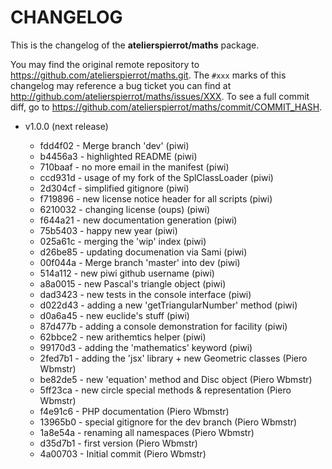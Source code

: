 # CHANGELOG

This is the changelog of the **atelierspierrot/maths** package.

You may find the original remote repository to <https://github.com/atelierspierrot/maths.git>.
The `#xxx` marks of this changelog may reference a bug ticket you can find at 
<http://github.com/atelierspierrot/maths/issues/XXX>. To see a full commit diff, 
go to <https://github.com/atelierspierrot/maths/commit/COMMIT_HASH>.


* v1.0.0 (next release)

    * fdd4f02 - Merge branch 'dev' (piwi)
    * b4456a3 - highlighted README (piwi)
    * 710baaf - no more email in the manifest (piwi)
    * ccd931d - usage of my fork of the SplClassLoader (piwi)
    * 2d304cf - simplified gitignore (piwi)
    * f719896 - new license notice header for all scripts (piwi)
    * 6210032 - changing license (oups) (piwi)
    * f644a21 - new documentation generation (piwi)
    * 75b5403 - happy new year (piwi)
    * 025a61c - merging the 'wip' index (piwi)
    * d26be85 - updating documenation via Sami (piwi)
    * 00f044a - Merge branch 'master' into dev (piwi)
    * 514a112 - new piwi github username (piwi)
    * a8a0015 - new Pascal's triangle object (piwi)
    * dad3423 - new tests in the console interface (piwi)
    * d022d43 - adding a new 'getTriangularNumber' method (piwi)
    * d0a6a45 - new euclide's stuff (piwi)
    * 87d477b - adding a console demonstration for facility (piwi)
    * 62bbce2 - new arithemtics helper (piwi)
    * 99170d3 - adding the 'mathematics' keyword (piwi)
    * 2fed7b1 - adding the 'jsx' library + new Geometric classes (Piero Wbmstr)
    * be82de5 - new 'equation' method and Disc object (Piero Wbmstr)
    * 5ff23ca - new circle special methods & representation (Piero Wbmstr)
    * f4e91c6 - PHP documentation (Piero Wbmstr)
    * 13965b0 - special gitignore for the dev branch (Piero Wbmstr)
    * 1a8e54a - renaming all namespaces (Piero Wbmstr)
    * d35d7b1 - first version (Piero Wbmstr)
    * 4a00703 - Initial commit (Piero Wbmstr)
